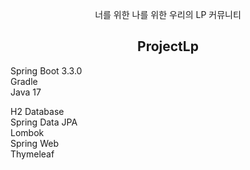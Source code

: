 <p align="center">
너를 위한 나를 위한 우리의 LP 커뮤니티
</p>
<h2 align="center">ProjectLp</h2>


<p>
Spring Boot 3.3.0<br>
Gradle<br>
Java 17<br>
</p>

<p>
H2 Database<br>
Spring Data JPA<br>
Lombok<br>
Spring Web<br>
Thymeleaf<br>
</p>
